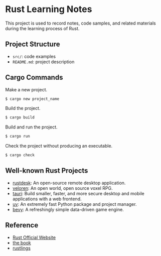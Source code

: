 # Rust Learning Notes

This project is used to record notes, code samples, and related materials during the learning process of Rust.

## Project Structure

- `src/`: code examples
- `README.md`: project description

## Cargo Commands

Make a new project.
```bash
$ cargo new project_name
```

Build the project.
```bash
$ cargo build
```

Build and run the project.
```bash
$ cargo run
```

Check the project without producing an executable.
```bash
$ cargo check
```

## Well-known Rust Projects

- [rustdesk](https://rustdesk.com/): An open-source remote desktop application.
- [veloren](https://veloren.net/): An open world, open source voxel RPG.
- [tauri](https://tauri.app/): Build smaller, faster, and more secure desktop and mobile applications with a web frontend.
- [uv](https://docs.astral.sh/uv/): An extremely fast Python package and project manager.
- [bevy](https://bevy.org/): A refreshingly simple data-driven game engine.

## Reference

- [Rust Official Website](https://rust-lang.org/)
- [the book](https://doc.rust-lang.org/book/)
- [rustlings](https://rustlings.rust-lang.org/)
